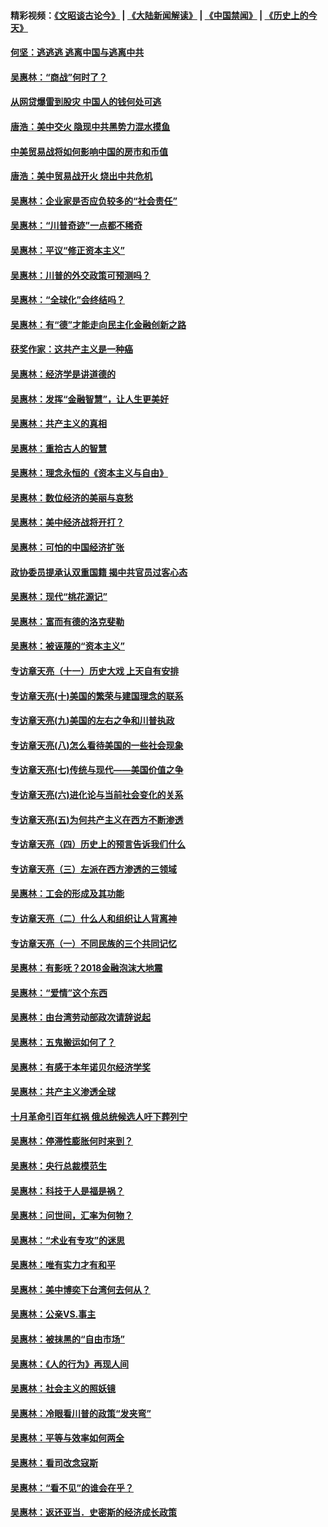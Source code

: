 #### 精彩视频：[《文昭谈古论今》](https://github.com/gfw-breaker/wenzhao/blob/master/README.md?t=12030931) | [《大陆新闻解读》](https://github.com/gfw-breaker/ntdtv-comedy/blob/master/README.md?t=12030931) | [《中国禁闻》](https://github.com/gfw-breaker/ntdtv-news/blob/master/README.md?t=12030931) | [《历史上的今天》](https://github.com/gfw-breaker/today-in-history/blob/master/README.md?t=12030931) 

#### [何坚：逃逃逃 逃离中国与逃离中共](../pages/nsc423/n10592891.md?t=12030931) 

#### [吴惠林：“商战”何时了？](../pages/nsc423/n10573558.md?t=12030931) 

#### [从网贷爆雷到股灾 中国人的钱何处可逃](../pages/nsc423/n10572800.md?t=12030931) 

#### [唐浩：美中交火 隐现中共黑势力混水摸鱼](../pages/nsc423/n10544040.md?t=12030931) 

#### [中美贸易战将如何影响中国的房市和币值](../pages/nsc423/n10543697.md?t=12030931) 

#### [唐浩：美中贸易战开火 烧出中共危机](../pages/nsc423/n10540126.md?t=12030931) 

#### [吴惠林：企业家是否应负较多的“社会责任”](../pages/nsc423/n10535022.md?t=12030931) 

#### [吴惠林：“川普奇迹”一点都不稀奇](../pages/nsc423/n10512808.md?t=12030931) 

#### [吴惠林：平议“修正资本主义”](../pages/nsc423/n10495724.md?t=12030931) 

#### [吴惠林：川普的外交政策可预测吗？](../pages/nsc423/n10462387.md?t=12030931) 

#### [吴惠林：“全球化”会终结吗？](../pages/nsc423/n10452838.md?t=12030931) 

#### [吴惠林：有“德”才能走向民主化金融创新之路](../pages/nsc423/n10432292.md?t=12030931) 

#### [获奖作家：这共产主义是一种癌](../pages/nsc423/n10431541.md?t=12030931) 

#### [吴惠林：经济学是讲道德的](../pages/nsc423/n10398014.md?t=12030931) 

#### [吴惠林：发挥“金融智慧”，让人生更美好](../pages/nsc423/n10375019.md?t=12030931) 

#### [吴惠林：共产主义的真相](../pages/nsc423/n10351394.md?t=12030931) 

#### [吴惠林：重拾古人的智慧](../pages/nsc423/n10337691.md?t=12030931) 

#### [吴惠林：理念永恒的《资本主义与自由》](../pages/nsc423/n10316274.md?t=12030931) 

#### [吴惠林：数位经济的美丽与哀愁](../pages/nsc423/n10292946.md?t=12030931) 

#### [吴惠林：美中经济战将开打？](../pages/nsc423/n10258825.md?t=12030931) 

#### [吴惠林：可怕的中国经济扩张](../pages/nsc423/n10219147.md?t=12030931) 

#### [政协委员提承认双重国籍 揭中共官员过客心态](../pages/nsc423/n10208809.md?t=12030931) 

#### [吴惠林：现代“桃花源记”](../pages/nsc423/n10185234.md?t=12030931) 

#### [吴惠林：富而有德的洛克斐勒](../pages/nsc423/n10142264.md?t=12030931) 

#### [吴惠林：被诬蔑的“资本主义”](../pages/nsc423/n10124816.md?t=12030931) 

#### [专访章天亮（十一）历史大戏 上天自有安排](../pages/nsc423/n10094905.md?t=12030931) 

#### [专访章天亮(十)美国的繁荣与建国理念的联系](../pages/nsc423/n10094899.md?t=12030931) 

#### [专访章天亮(九)美国的左右之争和川普执政](../pages/nsc423/n10094889.md?t=12030931) 

#### [专访章天亮(八)怎么看待美国的一些社会现象](../pages/nsc423/n10094857.md?t=12030931) 

#### [专访章天亮(七)传统与现代——美国价值之争](../pages/nsc423/n10093140.md?t=12030931) 

#### [专访章天亮(六)进化论与当前社会变化的关系](../pages/nsc423/n10092036.md?t=12030931) 

#### [专访章天亮(五)为何共产主义在西方不断渗透](../pages/nsc423/n10083620.md?t=12030931) 

#### [专访章天亮（四）历史上的预言告诉我们什么](../pages/nsc423/n10083606.md?t=12030931) 

#### [专访章天亮（三）左派在西方渗透的三领域](../pages/nsc423/n10081115.md?t=12030931) 

#### [吴惠林：工会的形成及其功能](../pages/nsc423/n10080633.md?t=12030931) 

#### [专访章天亮（二）什么人和组织让人背离神](../pages/nsc423/n10076637.md?t=12030931) 

#### [专访章天亮（一）不同民族的三个共同记忆](../pages/nsc423/n10074188.md?t=12030931) 

#### [吴惠林：有影呒？2018金融泡沫大地震](../pages/nsc423/n10040534.md?t=12030931) 

#### [吴惠林：“爱情”这个东西](../pages/nsc423/n10019423.md?t=12030931) 

#### [吴惠林：由台湾劳动部政次请辞说起](../pages/nsc423/n9979679.md?t=12030931) 

#### [吴惠林：五鬼搬运如何了？](../pages/nsc423/n9925338.md?t=12030931) 

#### [吴惠林：有感于本年诺贝尔经济学奖](../pages/nsc423/n9871883.md?t=12030931) 

#### [吴惠林：共产主义渗透全球](../pages/nsc423/n9812748.md?t=12030931) 

#### [十月革命引百年红祸 俄总统候选人吁下葬列宁](../pages/nsc423/n9810182.md?t=12030931) 

#### [吴惠林：停滞性膨胀何时来到？](../pages/nsc423/n9764136.md?t=12030931) 

#### [吴惠林：央行总裁模范生](../pages/nsc423/n9728134.md?t=12030931) 

#### [吴惠林：科技于人是福是祸？](../pages/nsc423/n9672982.md?t=12030931) 

#### [吴惠林：问世间，汇率为何物？](../pages/nsc423/n9621788.md?t=12030931) 

#### [吴惠林：“术业有专攻”的迷思](../pages/nsc423/n9580363.md?t=12030931) 

#### [吴惠林：唯有实力才有和平](../pages/nsc423/n9529599.md?t=12030931) 

#### [吴惠林：美中博奕下台湾何去何从？](../pages/nsc423/n9483598.md?t=12030931) 

#### [吴惠林：公亲VS.事主](../pages/nsc423/n9425637.md?t=12030931) 

#### [吴惠林：被抹黑的“自由市场”](../pages/nsc423/n9351545.md?t=12030931) 

#### [吴惠林：《人的行为》再现人间](../pages/nsc423/n9296339.md?t=12030931) 

#### [吴惠林：社会主义的照妖镜](../pages/nsc423/n9243460.md?t=12030931) 

#### [吴惠林：冷眼看川普的政策“发夹弯”](../pages/nsc423/n9120684.md?t=12030931) 

#### [吴惠林：平等与效率如何两全](../pages/nsc423/n9075430.md?t=12030931) 

#### [吴惠林：看司改念寇斯](../pages/nsc423/n9024915.md?t=12030931) 

#### [吴惠林：“看不见”的谁会在乎？](../pages/nsc423/n8977488.md?t=12030931) 

#### [吴惠林：返还亚当．史密斯的经济成长政策](../pages/nsc423/n8931896.md?t=12030931) 

